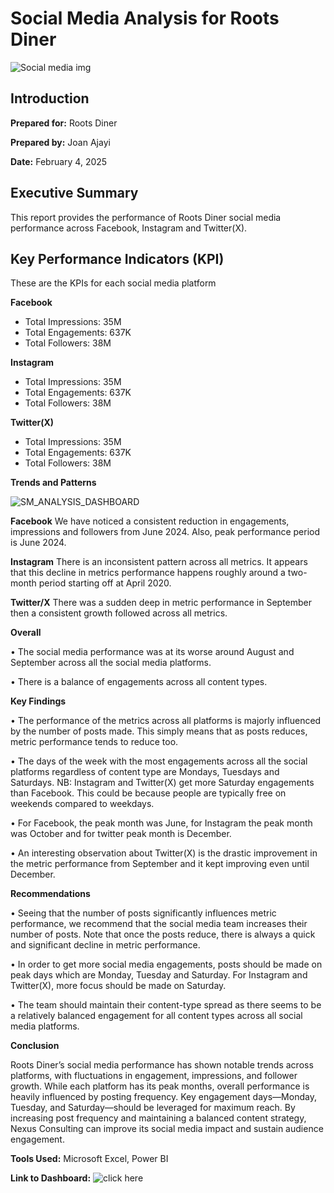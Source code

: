 # Social Media Analysis for Roots Diner 
![Social media img]("C:\Users\JOAN\Downloads\Social-Media-analytics.jpg")

## Introduction

**Prepared for:** Roots Diner

**Prepared by:** Joan Ajayi

**Date:** February 4, 2025

## Executive Summary

This report provides the performance of Roots Diner social media performance across Facebook, Instagram and Twitter(X). 

## Key Performance Indicators (KPI)
These are the KPIs for each social media platform

**Facebook**
 - Total Impressions: 35M
 - Total Engagements: 637K
 - Total Followers: 38M

**Instagram** 
 - Total Impressions: 35M
 - Total Engagements: 637K
 - Total Followers: 38M

**Twitter(X)**
 - Total Impressions: 35M
 - Total Engagements: 637K
 - Total Followers: 38M

**Trends and Patterns**

![SM_ANALYSIS_DASHBOARD](https://github.com/user-attachments/assets/c2622a55-9fc5-42bf-833e-9349688dad16)


**Facebook**
We have noticed a consistent reduction in engagements, impressions and followers from June 2024. Also, peak performance period is June 2024. 

**Instagram**
There is an inconsistent pattern across all metrics. It appears that this decline in metrics performance happens roughly around a two-month period starting off at April 2020. 

**Twitter/X**
There was a sudden deep in metric performance in September then a consistent growth followed across all metrics.

**Overall** 

•	The social media performance was at its worse around August and September across all the social media platforms.

•	There is a balance of engagements across all content types. 

**Key Findings**

•	The performance of the metrics across all platforms is majorly influenced by the number of posts made. This simply means that as posts reduces, metric performance tends to reduce too.

•	The days of the week with the most engagements across all the social platforms regardless of content type are Mondays, Tuesdays and Saturdays. NB: Instagram and Twitter(X) get more Saturday engagements than Facebook. This could be because people are typically free on weekends compared to weekdays. 

•	For Facebook, the peak month was June, for Instagram the peak month was October and for twitter peak month is December.

•	An interesting observation about Twitter(X) is the drastic improvement in the metric performance from September and it kept improving even until December. 

**Recommendations**

•	 Seeing that the number of posts significantly influences metric performance, we recommend that the social media team increases their number of posts. Note that once the posts reduce, there is always a quick and significant decline in metric performance.

•	In order to get more social media engagements, posts should be made on peak days which are Monday, Tuesday and Saturday. For Instagram and Twitter(X), more focus should be made on Saturday.

•	The team should maintain their content-type spread as there seems to be a relatively balanced engagement for all content types across all social media platforms.

**Conclusion**

Roots Diner’s social media performance has shown notable trends across platforms, with fluctuations in engagement, impressions, and follower growth. While each platform has its peak months, overall performance is heavily influenced by posting frequency. Key engagement days—Monday, Tuesday, and Saturday—should be leveraged for maximum reach. By increasing post frequency and maintaining a balanced content strategy, Nexus Consulting can improve its social media impact and sustain audience engagement.

**Tools Used:** Microsoft Excel, Power BI

**Link to Dashboard:** ![click here]("https://app.powerbi.com/view?r=eyJrIjoiMWZjM2Q4YjMtNjA1MC00NDliLWE5MjgtYmYzMzMxNzUyOTViIiwidCI6IjcyNWU1YzdmLTMyZDAtNDRiYy1iZTZjLWUwMjUxZGZjY2Q3YiJ9" )
